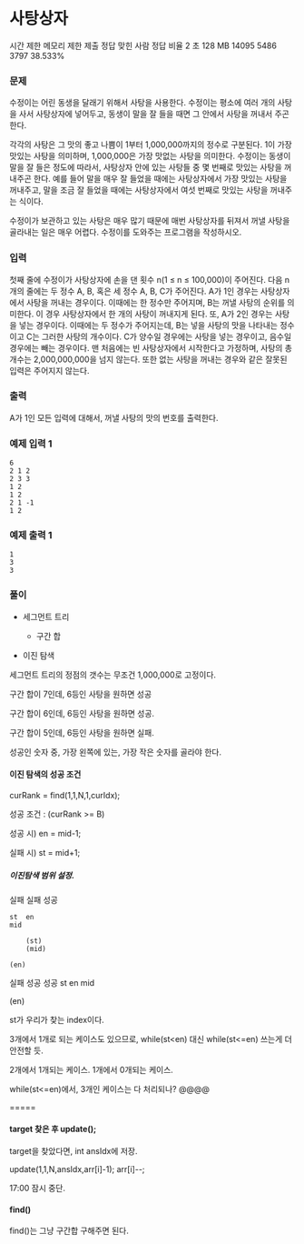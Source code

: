 # 사탕상자
시간 제한	메모리 제한	제출	정답	맞힌 사람	정답 비율
2 초	128 MB	14095	5486	3797	38.533%
### 문제
수정이는 어린 동생을 달래기 위해서 사탕을 사용한다. 수정이는 평소에 여러 개의 사탕을 사서 사탕상자에 넣어두고, 동생이 말을 잘 들을 때면 그 안에서 사탕을 꺼내서 주곤 한다.

각각의 사탕은 그 맛의 좋고 나쁨이 1부터 1,000,000까지의 정수로 구분된다. 1이 가장 맛있는 사탕을 의미하며, 1,000,000은 가장 맛없는 사탕을 의미한다. 수정이는 동생이 말을 잘 들은 정도에 따라서, 사탕상자 안에 있는 사탕들 중 몇 번째로 맛있는 사탕을 꺼내주곤 한다. 예를 들어 말을 매우 잘 들었을 때에는 사탕상자에서 가장 맛있는 사탕을 꺼내주고, 말을 조금 잘 들었을 때에는 사탕상자에서 여섯 번째로 맛있는 사탕을 꺼내주는 식이다.

수정이가 보관하고 있는 사탕은 매우 많기 때문에 매번 사탕상자를 뒤져서 꺼낼 사탕을 골라내는 일은 매우 어렵다. 수정이를 도와주는 프로그램을 작성하시오.

### 입력
첫째 줄에 수정이가 사탕상자에 손을 댄 횟수 n(1 ≤ n ≤ 100,000)이 주어진다. 다음 n개의 줄에는 두 정수 A, B, 혹은 세 정수 A, B, C가 주어진다. A가 1인 경우는 사탕상자에서 사탕을 꺼내는 경우이다. 이때에는 한 정수만 주어지며, B는 꺼낼 사탕의 순위를 의미한다. 이 경우 사탕상자에서 한 개의 사탕이 꺼내지게 된다. 또, A가 2인 경우는 사탕을 넣는 경우이다. 이때에는 두 정수가 주어지는데, B는 넣을 사탕의 맛을 나타내는 정수이고 C는 그러한 사탕의 개수이다. C가 양수일 경우에는 사탕을 넣는 경우이고, 음수일 경우에는 빼는 경우이다. 맨 처음에는 빈 사탕상자에서 시작한다고 가정하며, 사탕의 총 개수는 2,000,000,000을 넘지 않는다. 또한 없는 사탕을 꺼내는 경우와 같은 잘못된 입력은 주어지지 않는다.

### 출력
A가 1인 모든 입력에 대해서, 꺼낼 사탕의 맛의 번호를 출력한다.


### 예제 입력 1 
```
6
2 1 2
2 3 3
1 2
1 2
2 1 -1
1 2
```
### 예제 출력 1 
```
1
3
3
```

### 풀이
- 세그먼트 트리
	- 구간 합

- 이진 탐색

세그먼트 트리의 정점의 갯수는 무조건 1,000,000로 고정이다.

구간 합이 7인데, 6등인 사탕을 원하면 성공

구간 합이 6인데, 6등인 사탕을 원하면 성공.

구간 합이 5인데, 6등인 사탕을 원하면 실패.

성공인 숫자 중, 가장 왼쪽에 있는, 가장 작은 숫자를 골라야 한다.

#### 이진 탐색의 성공 조건
curRank = find(1,1,N,1,curIdx);

성공 조건 : (curRank >= B)

성공 시)
	en = mid-1;

실패 시)
	st = mid+1;

##### 이진탐색 범위 설정.
실패	실패	성공

	st	en
	mid

		(st)
		(mid)

	(en)





실패	성공	성공
	st	en
	mid	
	
(en)

st가 우리가 찾는 index이다.	

3개에서 1개로 되는 케이스도 있으므로, 
while(st<en) 대신 while(st<=en) 쓰는게 더 안전할 듯.

2개에서 1개되는 케이스.
1개에서 0개되는 케이스.

while(st<=en)에서, 3개인 케이스는 다 처리되나? @@@@

=====




#### target 찾은 후 update();
target을 찾았다면,
int ansIdx에 저장.

update(1,1,N,ansIdx,arr[i]-1);
arr[i]--;


17:00 잠시 중단.

#### find()
find()는 그냥 구간합 구해주면 된다.

